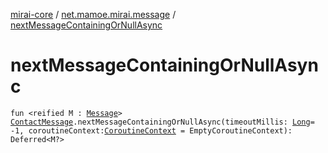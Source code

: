 [mirai-core](../index.md) / [net.mamoe.mirai.message](index.md) / [nextMessageContainingOrNullAsync](./next-message-containing-or-null-async.md)

# nextMessageContainingOrNullAsync

`fun <reified M : `[`Message`](../net.mamoe.mirai.message.data/-message/index.md)`> `[`ContactMessage`](-contact-message/index.md)`.nextMessageContainingOrNullAsync(timeoutMillis: `[`Long`](https://kotlinlang.org/api/latest/jvm/stdlib/kotlin/-long/index.html)` = -1, coroutineContext: `[`CoroutineContext`](https://kotlinlang.org/api/latest/jvm/stdlib/kotlin.coroutines/-coroutine-context/index.html)` = EmptyCoroutineContext): Deferred<M?>`